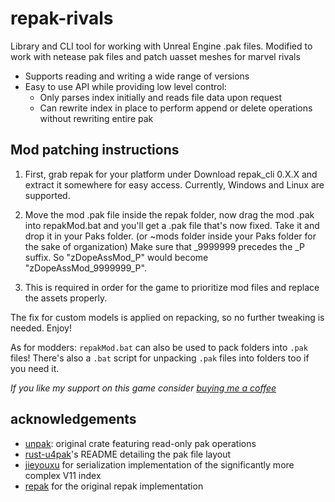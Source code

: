# repak-rivals

Library and CLI tool for working with Unreal Engine .pak files. Modified to work with netease pak files and patch uasset meshes for marvel rivals

 - Supports reading and writing a wide range of versions
 - Easy to use API while providing low level control:
   - Only parses index initially and reads file data upon request
   - Can rewrite index in place to perform append or delete operations without rewriting entire pak

## Mod patching instructions
1) First, grab repak for your platform under Download repak_cli 0.X.X and extract it somewhere for easy access. Currently, Windows and Linux are supported.
2) Move the mod .pak file inside the repak folder, now drag the mod .pak into repakMod.bat and you'll get a .pak file that's now fixed. Take it and drop it in your Paks folder. (or ~mods folder inside your Paks folder for the sake of organization)
Make sure that _9999999 precedes the _P suffix. So "zDopeAssMod_P" would become "zDopeAssMod_9999999_P".

3) This is required in order for the game to prioritize mod files and replace the assets properly.

The fix for custom models is applied on repacking, so no further tweaking is needed. Enjoy!

As for modders:
`repakMod.bat` can also be used to pack folders into `.pak` files! There's also a `.bat` script for unpacking `.pak` files into folders too if you need it.


*If you like my support on this game consider [buying me a coffee](https://ko-fi.com/natimerry)*


## acknowledgements
- [unpak](https://github.com/bananaturtlesandwich/unpak): original crate featuring read-only pak operations
- [rust-u4pak](https://github.com/panzi/rust-u4pak)'s README detailing the pak file layout
- [jieyouxu](https://github.com/jieyouxu) for serialization implementation of the significantly more complex V11 index
- [repak](https://github.com/trumank/repak) for the original repak implementation
